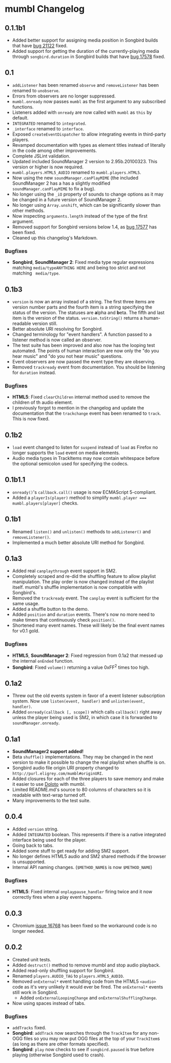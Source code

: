 mumbl Changelog
===============

0.1.1b1
-------

* Added better support for assigning media position in Songbird builds that have [bug
  21122](http://bugzilla.songbirdnest.com/show_bug.cgi?id=21122) fixed.
* Added support for getting the duration of the currently-playing media through
  `songbird.duration` in Songbird builds that have
  [bug 17578](http://bugzilla.songbirdnest.com/show_bug.cgi?id=17578) fixed.


0.1
---

* `addListener` has been renamed `observe` and `removeListener` has been renamed to
  `unobserve`.
* Errors from observers are no longer suppressed.
* `mumbl.onready` now passes `mumbl` as the first argument to any subscribed functions.
* Listeners added with `onready` are now called with `mumbl` as `this` by default.
* `INTEGRATED` renamed to `integrated`.
* `_interface` renamed to `interface`.
* Exposed `createEventDispatcher` to allow integrating events in third-party players.
* Revamped documentation with types as element titles instead of literally in the code
   among other improvements.
* Complete JSLint validation.
* Updated included SoundManager 2 version to 2.95b.20100323. This version or higher is
   now required.
* `mumbl.players.HTML5_AUDIO` renamed to `mumbl.players.HTML5`.
* Now using the new `soundManager.canPlayMIME` (the included SoundManager 2 has a
   has a slightly modified `soundManager.canPlayMIME` to fix a bug).
* No longer using the `_iO` property of sounds to change options as it may be changed
   in a future version of SoundManager 2.
* No longer using `Array.unshift`, which can be significantly slower than other methods.
* Now inspecting `arguments.length` instead of the type of the first argument.
* Removed support for Songbird versions below 1.4, as
   [bug 17577](http://bugzilla.songbirdnest.com/show_bug.cgi?id=17577) has been fixed.
* Cleaned up this changelog's Markdown.

### Bugfixes

* **Songbird**, **SoundManager 2**: Fixed media type regular expressions matching
   `media/typeANYTHING HERE` and being too strict and not matching ` media/type`.


0.1b3
-----

* `version` is now an array instead of a string. The first three items are version
  number parts and the fourth item is a string specifying the status of the version.
  The statuses are **a**lpha and **b**eta. The fifth and last item is the version of the
  status. `version.toString()` returns a human-readable version still.
* Better absolute URI resolving for Songbird.
* Changed terminology for "event handlers". A function passed to a listener method is
  now called an observer.
* The test suite has been improved and also now has the looping test automated. The
  points of human interaction are now only the "do you hear music" and "do you not hear
  music" questions.
* Event observers are now passed the event type they are observing.
* Removed `trackready` event from documentation. You should be listening for `duration`
  instead.

### Bugfixes

* **HTML5**: Fixed `clearChildren` internal method used to remove the children of th
  audio element.
* I previously forgot to mention in the changelog and update the documentation
  that the `trackchange` event has been renamed to `track`. This is now fixed.


0.1b2
-----

* `load` event changed to listen for `suspend` instead of `load` as Firefox no longer
  supports the `load` event on media elements.
* Audio media types in TrackItems may now contain whitespace before the optional
  semicolon used for specifying the codecs.


0.1b1.1
-----

* `onready()`'s `callback.call()` usage is now ECMAScript 5-compliant.
* Added a `playerIs(player)` method to simplify
  `mumbl.player === mumbl.players[player]` checks.


0.1b1
-----

* Renamed `listen()` and `unlisten()` methods to `addListener()` and `removeListener()`.
* Implemented a much better absolute URI method for Songbird.


0.1a3
-----

* Added real `canplaythrough` event support in SM2.
* Completely scraped and re-did the shuffling feature to allow playlist manipulation.
  The play order is now changed instead of the playlist itself. mumbl's shuffle
  implementation is now compatible with Songbird's.
* Removed the `trackready` event. The `canplay` event is sufficient for the same usage.
* Added a shuffle button to the demo.
* Added `position` and `duration` events. There's now no more need to make timers
  that continuously check `position()`.
* Shortened many event names. These will likely be the final event names for v0.1 gold.

### Bugfixes

* **HTML5**, **SoundManager 2**: Fixed regression from 0.1a2 that messed up the internal
  `onEnded` function.
* **Songbird**: Fixed `volume()` returning a value 0xFF<sup>2</sup> times too high.


0.1a2
-----

* Threw out the old events system in favor of a event listener subscription system.
  Now use `listen(event, handler)` and `unlisten(event, handler)`.
* Added `onready(callback [, scope])` which calls `callback()` right away
  unless the player being used is SM2, in which case it is forwarded to
  `soundManager.onready`.


0.1a1
-----

* **SoundManager2 support added!**
* Beta `shuffle()` implementations. They may be changed in the next version to
  make it possible to change the real playlist when shuffle is on.
* Songbird audio file origin URI property changed to
  `http://purl.eligrey.com/mumbl#originURI`.
* Added closures for each of the three players to save memory and make it easier to
  use [Doloto](http://msdn.microsoft.com/en-us/devlabs/ee423534.aspx) with mumbl.
* Limited README.md's source to 80 columns of characters so it is readable with
  text-wrap turned off.
* Many improvements to the test suite.


0.0.4
-----

* Added `version` string.
* Added `INTEGRATED` boolean. This represents if there is a native integrated
  interface being used for the player.
* Going back to tabs.
* Added some stuff to get ready for adding SM2 support.
* No longer defines HTML5 audio and SM2 shared methods if the browser is
  unsupported.
* Internal API naming changes. (`$METHOD_NAME$` is now `$METHOD_NAME`)

### Bugfixes

* **HTML5**: Fixed internal `onplaypause_handler` firing twice and it now correctly fires
  when a play event happens.


0.0.3
-----

* Chromium [issue 16768](http://code.google.com/p/chromium/issues/detail?id=16768) has
  been fixed so the workaround code is no longer needed.


0.0.2
-----

* Created unit tests.
* Added `destruct()` method to remove mumbl and stop audio playback.
* Added read-only shuffling support for Songbird.
* Renamed `players.AUDIO_TAG` to `players.HTML5_AUDIO`.
* Removed `onExternal*` event handling code from the HTML5 `<audio>` code as it's
  very unlikely it would ever be fired. The `onExternal*` events still work in Songbird.
    * Added `onExternalLoopingChange` and `onExternalShufflingChange`.
* Now using spaces instead of tabs.

### Bugfixes

* `addTracks` fixed.
* **Songbird**: `addTrack` now searches through the `TrackItem` for any non-OGG files
  so you may now put OGG files at the top of your `TrackItem`s (as long as there are
  other formats specified).
* **Songbird**: `play` now checks to see if `songbird.paused` is true before playing
  (otherwise Songbird used to crash).

